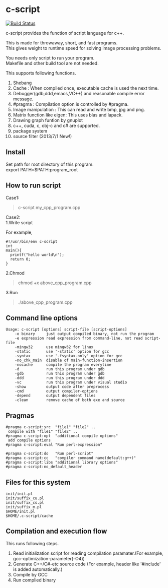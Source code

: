c-script
========

[![Build Status](https://travis-ci.org/junjihashimoto/c-script.svg?branch=master)](https://travis-ci.org/junjihashimoto/c-script)

c-script provides the function of script language for c++.

This is made for throwaway, short, and fast programs.  
This gives weight to runtime speed for solving image processing problems.

You needs only script to run your program.  
Makefile and other build tool are not needed.

This supports following functions.

1. Shebang
2. Cache    : When compiled once, executable cache is used the next time.
3. Debugger(gdb,ddd,emacs,VC++) and reasonable compile error message.
4. #pragma  : Compilation option is controlled by #pragma.
5. Image manipulation : This can read and write bmp, jpg and png.
6. Matrix function like eigen: This uses blas and lapack.
7. Drawing graph funtion by gnuplot
8. c++, cuda, c, obj-c and c# are supported.
9. package system
10. source filter (2013/7/1 New!)

Install
-------
Set path for root directory of this program.  
export PATH=$PATH:program_root

How to run script
-----------------
Case1:
>c-script my_cpp_program.cpp

Case2:  
1.Write script  

For example,
~~~~~~
#!/usr/bin/env c-script
int
main(){
  printf("hello world\n");
  return 0;
}
~~~~~~

2.Chmod

>chmod +x above_cpp_program.cpp

3.Run

>./above_cpp_program.cpp

Command line options
--------------------
~~~~~~
Usage: c-script [options] script-file [script-options]
    -o binary     just output compiled binary, not run the program
    -e expression read expression from command-line, not read script-file
    -mingw32      use mingw32 for linux
    -static       use '-static' option for gcc
    -syntax       use '-fsyntax-only' option for gcc
    -no_chk_main  disable of main-function-insertion
    -nocache      compile the program everytime
    -d            run this program under gdb
    -gdb          run this program under gdb
    -ddd          run this program under ddd
    -vc           run this program under visual studio
    -show         output code after preprocess
    -cmd          output compiler-options
    -depend       output dependent files
    -clean        remove cache of both exe and source
~~~~~~


Pragmas
-------
~~~~~~
#pragma c-script:src  "file1" "file2" ..
 compile with "file1" "file2" ..
#pragma c-script:opt  "additional compile options"
 add compile options 
#pragma c-script:eval "Run perl-expression"
 
#pragma c-script:do   "Run perl-script"
#pragma c-script:cc   "compiler command name(default:g++)"
#pragma c-script:libs "additional library options"
#pragma c-script:no_default_header
~~~~~~


Files for this system
---------------------
~~~~~~
init/init.pl
init/suffix_cu.pl
init/suffix_cs.pl
init/suffix_m.pl
$HOME/init.pl
$HOME/.c-script/cache
~~~~~~



Compilation and execution flow
------------------------------

This runs following steps.

1. Read initialization script for reading compilation paramater.(For example, gcc-optimization-parameter(-O4))
2. Generate C++/C#-etc source code (For example, header like '#include' is added automatically.)
3. Compile by GCC
4. Run complied binary

